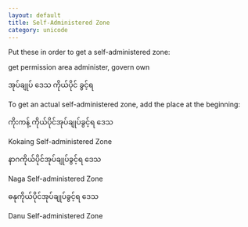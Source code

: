 ```yaml
---
layout: default
title: Self-Administered Zone
category: unicode
---
```


<p>Put these in order to get a self-administered zone:</p>
<p class='my'>get permission area administer, govern own</p>
<p class='hide-this'><span class='mm3'>အုပ်ချုပ် ဒေသ ကိုယ်ပိုင် ခွင့်ရ</span></p>

<p>To get an actual self-administered zone, add the place at the beginning:</p>

<p class='my'><span class='mm3'>ကိုးကန့် ကိုယ်ပိုင်အုပ်ချုပ်ခွင့်ရ ဒေသ</span></p>
<p class='hide-this'>Kokaing Self-administered Zone</p>

<p class='my'><span class='mm3'>နာဂကိုယ်ပိုင်အုပ်ချုပ်ခွင့်ရ ဒေသ</span></p>
<p class='hide-this'>Naga Self-administered Zone</p>

<p class='my'><span class='mm3'>ဓနုကိုယ်ပိုင်အုပ်ချုပ်ခွင့်ရ ဒေသ</span></p>
<p class='hide-this'>Danu Self-administered Zone</p>
